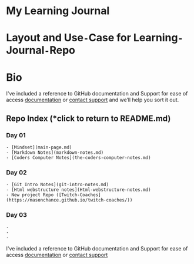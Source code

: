 # My Learning Journal

# Layout and Use`-`Case for Learning`-`Journal`-`Repo

# Bio


I've included a reference to GitHub documentation and Support for ease of access
[documentation](https://help.github.com/categories/github-pages-basics/) or [contact support](https://github.com/contact) and we’ll help you sort it out.


## Repo Index (*click to return to README.md)

### Day 01
    - [Mindset](main-page.md)
    - [Markdown Notes](markdown-notes.md)
    - [Coders Computer Notes](the-coders-computer-notes.md)

### Day 02
    - [Git Intro Notes](git-intro-notes.md)
    - [Html webstructure notes](Html-webstructure-notes.md)
    - New project Repo ([Twitch-Coaches](https://masonchance.github.io/twitch-coaches/))

### Day 03
    -
    -
    -

I've included a reference to GitHub documentation and Support for ease of access
[documentation](https://help.github.com/categories/github-pages-basics/) or [contact support](https://github.com/contact)